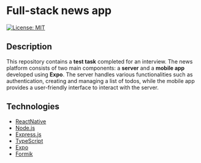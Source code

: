 # Full-stack news app

[![License: MIT](https://img.shields.io/badge/License-MIT-blue.svg)](https://opensource.org/licenses/MIT)

## Description

This repository contains a **test task** completed for an interview.
The news platform consists of two main components: a **server** and a **mobile app** developed using **Expo**.
The server handles various functionalities such as authentication, creating and managing a list of todos,
while the mobile app provides a user-friendly interface to interact with the server.


## Technologies

- [ReactNative](https://reactnative.dev/)
- [Node.js](https://nodejs.org/en)
- [Express.js](https://expressjs.com/)
- [TypeScript](https://www.typescriptlang.org/)
- [Expo](https://expo.dev/)
- [Formik](https://formik.org/)
